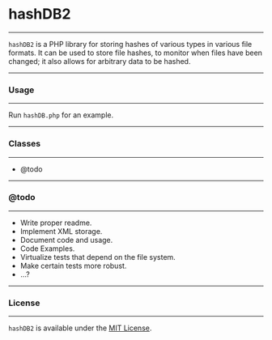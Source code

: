 # hashDB2 #
---
      
`hashDB2` is a PHP library for storing hashes of various types in various file formats.
It can be used to store file hashes, to monitor when files have been changed; it also allows for arbitrary data to be hashed.

---
### Usage ###
---

Run `hashDB.php` for an example.

---
### Classes ###
---

  - @todo

---
### @todo ###
---

  - Write proper readme.
  - Implement XML storage.
  - Document code and usage.
  - Code Examples.
  - Virtualize tests that depend on the file system.
  - Make certain tests more robust.
  - ...?
      
      
---
### License ###
---

`hashDB2` is available under the <a href="LICENSE">MIT License</a>.

